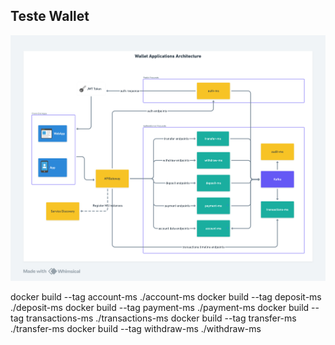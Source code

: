 ## Teste Wallet ##

![image info](./applications_architecture.png)


docker build --tag account-ms ./account-ms
docker build --tag deposit-ms ./deposit-ms
docker build --tag payment-ms ./payment-ms
docker build --tag transactions-ms ./transactions-ms
docker build --tag transfer-ms ./transfer-ms
docker build --tag withdraw-ms ./withdraw-ms



